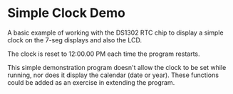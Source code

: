 # Simple Clock Demo

A basic example of working with the DS1302 RTC chip to display a simple clock on the 7-seg displays and also the LCD.

The clock is reset to 12:00.00 PM each time the program restarts.

This simple demonstration program doesn't allow the clock to be set while running, nor does it display the calendar (date or year). These functions could be added as an exercise in extending the program.
